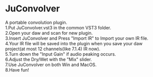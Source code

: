 # JuConvolver
A portable convolution plugin.  
1.Put JuConvolver.vst3 in the common VST3 folder.  
2.Open your daw and scan for new plugin.  
3.Insert JuConvolver and Press "Import IR" to Import your own IR file.  
4.Your IR file will be saved into the plugin when you save your daw project(at most 12 channels(like 7.1.4) IR now).  
5.Turn down the "Input Gain" if audio peaking occurs.  
6.Adjust the Dry/Wet with the "Mix" slider.  
7.Use JuConvolver on both Win and MacOS.  
8.Have fun!  
